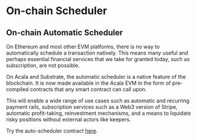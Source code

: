 # On-chain Scheduler

## **On-chain Automatic Scheduler**

On Ethereum and most other EVM platforms, there is no way to automatically schedule a transaction natively. This means many useful and perhaps essential financial services that we take for granted today, such as subscription, are not possible.

On Acala and Substrate, the automatic scheduler is a native feature of the blockchain. It is now made available in the Acala EVM in the form of pre-compiled contracts that any smart contract can call upon.

This will enable a wide range of use cases such as automatic and recurring payment rails, subscription services such as a Web3 version of Stripe, automatic profit-taking, reinvestment mechanisms, and a means to liquidate risky positions without external actors like keepers.

Try the auto-scheduler contract [here](https://wiki.acala.network/build/development-guide/smart-contracts/advanced/use-on-chain-scheduler).
